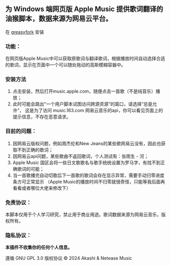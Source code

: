 ## 为 Windows 端网页版 Apple Music 提供歌词翻译的油猴脚本，数据来源为网易云平台。
在 [greasyfork](https://greasyfork.org/zh-CN/scripts/493948-apple-music-%E6%AD%8C%E8%AF%8D%E5%A2%9E%E5%BC%BA) 安装

### 功能：
在网页版Apple Music中可以获取原歌词与翻译歌词，根据播放时间自动选择合适的歌词，显示在页面中一个可以随处拖动的高斯模糊容器中。

### 安装方法
1. 点击安装，然后打开music.apple.com，随便点击一首歌（不是纯音乐）播放；
2. 此时可能会跳出“一个用户脚本试图访问跨源资源”的窗口，请选择“总是允许”，
这是为了访问 music.163.com 网易云音乐的api，你可以看见页面上的提示信息，不存在恶意请求。

### 目前的问题：
1. 因网易云版权问题，例如周杰伦和New Jeans的某些歌网易云没有，因此也获取不到正确的歌词；
2. 因网易云api问题，某些歌曲不返回歌词，个人测试有：张雨生 - 河；
3. Apple Music 国区会将一些日文歌歌名与歌手统统设置为罗马字，有找不到正确歌词的可能；
4. 当一首歌播完自动切歌后下一首歌的歌词会存在显示异常，需要手动归零进度条方可正常显示
（Apple Music的播放时间不归零就很奇怪，只能等我后面再看看或者哪位大佬来修改下）

### 免责协议：
本脚本仅用于个人学习研究，禁止用于商业用途。歌词数据来源为网易云音乐，版权所有。

### 隐私协议：
**本插件不收集你的任何个人信息。**

遵循 GNU GPL 3.0 版权协议
&copy; 2024 Akashi & Netease Music
